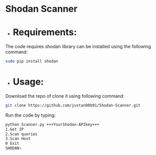# Shodan Scanner

* # Requirements:
The code requires shodan library can be installed using the following command:
```bash
sudo pip install shodan
```

* # Usage:
Download the repo of clone it using following command:
```bash
git clone https://github.com/justan00b91/Shodan-Scanner.git
```

Run the code by typing:
```bash
python Scanner.py +++YourShodan-APIkey+++
1.Get IP
2.Scan queries
3.Scan Host
0 Exit
SHODAN>
```
